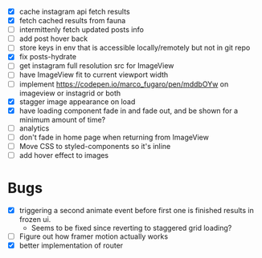 * [x] cache instagram api fetch results
* [x] fetch cached results from fauna
* [ ] intermittenly fetch updated posts info
* [ ] add post hover back
* [ ] store keys in env that is accessible locally/remotely but not in git repo
* [x] fix posts-hydrate
* [ ] get instagram full resolution src for ImageView
* [ ] have ImageView fit to current viewport width
* [ ] implement https://codepen.io/marco_fugaro/pen/mddbOYw on imageview or instagrid or both
* [x] stagger image appearance on load
* [x] have loading component fade in and fade out, and be shown for a minimum amount of time?
* [ ] analytics
* [ ] don't fade in home page when returning from ImageView
* [ ] Move CSS to styled-components so it's inline
* [ ] add hover effect to images

# Bugs

* [x] triggering a second animate event before first one is finished results in frozen ui.
    * Seems to be fixed since reverting to staggered grid loading?
* [ ] Figure out how framer motion actually works
* [x] better implementation of router
